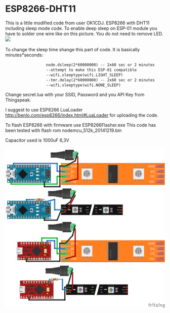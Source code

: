 # ESP8266-DHT11
This is a little modified code from user OK1CDJ.
ESP8266 with DHT11 including sleep mode code. To enable deep sleep on ESP-01 module you have to solder one wire like on this picture. You do not need to remove LED. ![](http://zftlab.org/images/2014102801.jpg)


To change the sleep time shange this part of code. It is basically minutes*seconds:

					  node.dsleep(2*60000000) -- 2x60 sec or 2 minutes
                      --attempt to make this ESP-01 compatible
                      --wifi.sleeptype(wifi.LIGHT_SLEEP)
                      --tmr.delay(2*60000000) -- 2x60 sec or 2 minutes
                      --wifi.sleeptype(wifi.NONE_SLEEP)
 
Change secret.lua with your SSID, Password and you API Key from Thingspeak.

I suggest to use ESP8266 LuaLoader http://benlo.com/esp8266/index.html#LuaLoader for uploading the code.

To flash ESP8266 with firmware use ESP8266Flasher.exe
This code has been tested with flash rom nodemcu_512k_20141219.bin

Capacitor used is 1000uF 6,3V

![](https://github.com/iLLiac4/Adalight_Hyperion/blob/master/Ambilight_bb.png)
